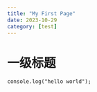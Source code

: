 ```yaml
---
title: "My First Page"
date: 2023-10-29
category: [test]
---
```


# 一级标题
```
console.log("hello world");
```
